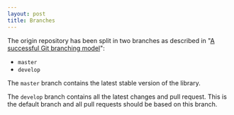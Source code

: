 ```yaml
---
layout: post
title: Branches
---
```


The origin repository has been split in two branches as described in "[A successful Git branching model][branching-model]": 

- `master`
- `develop`

The `master` branch contains the latest stable version of the library.

The `develop` branch contains all the latest changes and pull request. This is the default branch and all pull requests should be based on this branch.

[branching-model]: http://nvie.com/posts/a-successful-git-branching-model/
[master]: https://github.com/oxyplot/oxyplot/tree/master
[develop]: https://github.com/oxyplot/oxyplot/tree/develop
